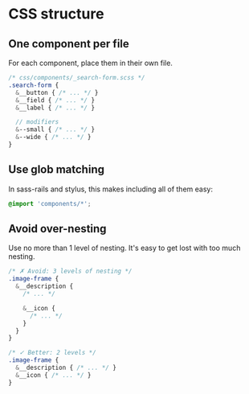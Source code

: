 # CSS structure

## One component per file
For each component, place them in their own file.

  ```scss
  /* css/components/_search-form.scss */
  .search-form {
    &__button { /* ... */ }
    &__field { /* ... */ }
    &__label { /* ... */ }

    // modifiers
    &--small { /* ... */ }
    &--wide { /* ... */ }
  }
  ```

## Use glob matching
In sass-rails and stylus, this makes including all of them easy:

  ```scss
  @import 'components/*';
  ```

## Avoid over-nesting
Use no more than 1 level of nesting. It's easy to get lost with too much nesting.

  ```scss
  /* ✗ Avoid: 3 levels of nesting */
  .image-frame {
    &__description {
      /* ... */

      &__icon {
        /* ... */
      }
    }
  }

  /* ✓ Better: 2 levels */
  .image-frame {
    &__description { /* ... */ }
    &__icon { /* ... */ }
  }
  ```
